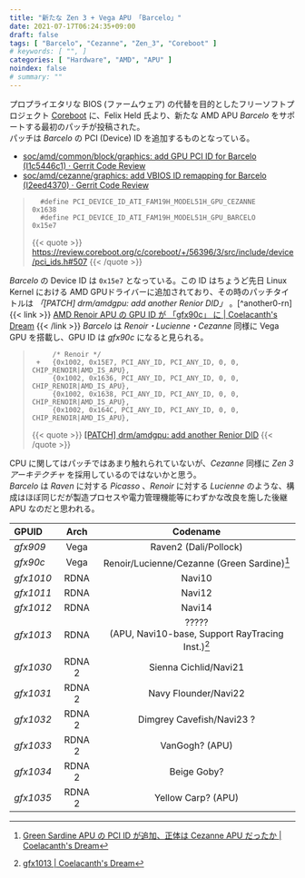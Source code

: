 ```yaml
---
title: "新たな Zen 3 + Vega APU 「Barcelo」"
date: 2021-07-17T06:24:35+09:00
draft: false
tags: [ "Barcelo", "Cezanne", "Zen_3", "Coreboot" ]
# keywords: [ "", ]
categories: [ "Hardware", "AMD", "APU" ]
noindex: false
# summary: ""
---
```


プロプライエタリな BIOS (ファームウェア) の代替を目的としたフリーソフトプロジェクト [Coreboot](https://www.coreboot.org/) に、Felix Held 氏より、新たな AMD APU *Barcelo* をサポートする最初のパッチが投稿された。  
パッチは *Barcelo* の PCI (Device) ID を追加するものとなっている。  

 * [soc/amd/common/block/graphics: add GPU PCI ID for Barcelo (I1c5446c1) · Gerrit Code Review](https://review.coreboot.org/c/coreboot/+/56396)
 * [soc/amd/cezanne/graphics: add VBIOS ID remapping for Barcelo (I2eed4370) · Gerrit Code Review](https://review.coreboot.org/c/coreboot/+/56392)

 > 		 #define PCI_DEVICE_ID_ATI_FAM19H_MODEL51H_GPU_CEZANNE		0x1638
 > 		 #define PCI_DEVICE_ID_ATI_FAM19H_MODEL51H_GPU_BARCELO		0x15e7
 >
 > {{< quote >}} <https://review.coreboot.org/c/coreboot/+/56396/3/src/include/device/pci_ids.h#507> {{< /quote >}}

*Barcelo* の Device ID は `0x15e7` となっている。この ID はちょうど先日 Linux Kernel における AMD GPUドライバーに追加されており、その時のパッチタイトルは *「[PATCH] drm/amdgpu: add another Renior DID」* 。[^another0-rn]  
{{< link >}} [AMD Renoir APU の GPU ID が 「gfx90c」 に | Coelacanth's Dream](/posts/2020/10/31/amd-renoir-apu-gfx90c/) {{< /link >}}
*Barcelo* は *Renoir・Lucienne・Cezanne* 同様に Vega GPU を搭載し、GPU ID は *gfx90c* になると見られる。  

 > 		 	/* Renoir */
 > 		+	{0x1002, 0x15E7, PCI_ANY_ID, PCI_ANY_ID, 0, 0, CHIP_RENOIR|AMD_IS_APU},
 > 		 	{0x1002, 0x1636, PCI_ANY_ID, PCI_ANY_ID, 0, 0, CHIP_RENOIR|AMD_IS_APU},
 > 		 	{0x1002, 0x1638, PCI_ANY_ID, PCI_ANY_ID, 0, 0, CHIP_RENOIR|AMD_IS_APU},
 > 		 	{0x1002, 0x164C, PCI_ANY_ID, PCI_ANY_ID, 0, 0, CHIP_RENOIR|AMD_IS_APU},
 >
 > {{< quote >}} [[PATCH] drm/amdgpu: add another Renior DID](https://lists.freedesktop.org/archives/amd-gfx/2021-July/066502.html) {{< /quote >}}

[^another-rn]: [[PATCH] drm/amdgpu: add another Renior DID](https://lists.freedesktop.org/archives/amd-gfx/2021-July/066502.html)

CPU に関してはパッチではあまり触れられていないが、*Cezanne* 同様に *Zen 3 アーキテクチャ* を採用しているのではないかと思う。  
*Barcelo* は *Raven* に対する *Picasso* 、*Renoir* に対する *Lucienne* のような、構成はほぼ同じだが製造プロセスや電力管理機能等にわずかな改良を施した後継 APU なのだと思われる。  

| GPUID | Arch | Codename |
| :-- | :--: | :--: |
| *gfx909* | Vega | Raven2 (Dali/Pollock) |
| *gfx90c* | Vega | Renoir/Lucienne/Cezanne (Green Sardine)[^green_sardine]
| *gfx1010* | RDNA | Navi10 |
| *gfx1011* | RDNA | Navi12 |
| *gfx1012* | RDNA | Navi14 |
| *gfx1013* | RDNA | ?????<br>(APU, Navi10-base, Support RayTracing Inst.)[^gfx1013] |
| *gfx1030* | RDNA 2 | Sienna Cichlid/Navi21 |
| *gfx1031* | RDNA 2 | Navy Flounder/Navi22 |
| *gfx1032* | RDNA 2 | Dimgrey Cavefish/Navi23 ? |
| *gfx1033* | RDNA 2 | VanGogh? (APU) |
| *gfx1034* | RDNA 2 | Beige Goby? |
| *gfx1035* | RDNA 2 | Yellow Carp? (APU) |

[^green_sardine]: [Green Sardine APU の PCI ID が追加、正体は Cezanne APU だったか | Coelacanth's Dream](/posts/2021/01/14/green_sardine-pciid/)
[^gfx1013]: [gfx1013 | Coelacanth's Dream](/tags/gfx1013/)
